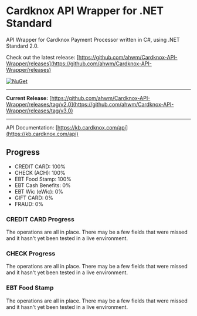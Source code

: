 # Cardknox API Wrapper for .NET Standard

API Wrapper for Cardknox Payment Processor written in C#, using .NET Standard 2.0.

Check out the latest release: [https://github.com/ahwm/Cardknox-API-Wrapper/releases](https://github.com/ahwm/Cardknox-API-Wrapper/releases)

[![NuGet](https://img.shields.io/nuget/v/Cardknox.API.Wrapper.svg)](https://www.nuget.org/packages/Cardknox.API.Wrapper)

---

**Current Release:** [https://github.com/ahwm/Cardknox-API-Wrapper/releases/tag/v2.0](https://github.com/ahwm/Cardknox-API-Wrapper/releases/tag/v3.0)

---

API Documentation: [https://kb.cardknox.com/api](https://kb.cardknox.com/api)

## Progress

* CREDIT CARD: 100%
* CHECK (ACH): 100%
* EBT Food Stamp: 100%
* EBT Cash Benefits: 0%
* EBT Wic (eWic): 0%
* GIFT CARD: 0%
* FRAUD: 0%

### CREDIT CARD Progress

The operations are all in place. There may be a few fields that were missed and it hasn't yet been tested in a live environment.

### CHECK Progress

The operations are all in place. There may be a few fields that were missed and it hasn't yet been tested in a live environment.

### EBT Food Stamp

The operations are all in place. There may be a few fields that were missed and it hasn't yet been tested in a live environment.
